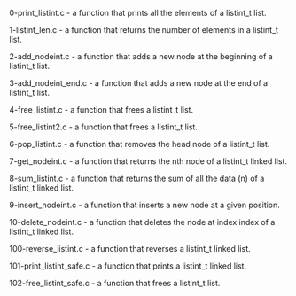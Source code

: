 0-print_listint.c - a function that prints all the elements of a listint_t list.

1-listint_len.c - a function that returns the number of elements in a listint_t list.

2-add_nodeint.c - a function that adds a new node at the beginning of a listint_t list.

3-add_nodeint_end.c - a function that adds a new node at the end of a listint_t list.

4-free_listint.c - a function that frees a listint_t list.

5-free_listint2.c - a function that frees a listint_t list.

6-pop_listint.c - a function that removes the head node of a listint_t list.

7-get_nodeint.c - a function that returns the nth node of a listint_t linked list.

8-sum_listint.c - a function that returns the sum of all the data (n) of a listint_t linked list.

9-insert_nodeint.c - a function that inserts a new node at a given position.

10-delete_nodeint.c - a function that deletes the node at index index of a listint_t linked list.


 100-reverse_listint.c - a function that reverses a listint_t linked list.

 101-print_listint_safe.c - 
  a function that prints a listint_t linked list.

102-free_listint_safe.c - a function that frees a listint_t list.
